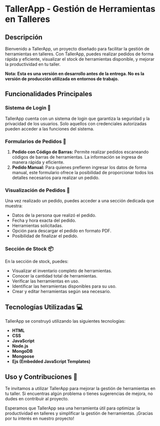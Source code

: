 # TallerApp - Gestión de Herramientas en Talleres

## Descripción
Bienvenido a TallerApp, un proyecto diseñado para facilitar la gestión de herramientas en talleres. Con TallerApp, puedes realizar pedidos de forma rápida y eficiente, visualizar el stock de herramientas disponible, y mejorar la productividad en tu taller.

**Nota: Esta es una versión en desarrollo antes de la entrega. No es la versión de producción utilizada en entornos de trabajo.**

## Funcionalidades Principales

### Sistema de Login 🔐
TallerApp cuenta con un sistema de login que garantiza la seguridad y la privacidad de los usuarios. Solo aquellos con credenciales autorizadas pueden acceder a las funciones del sistema.

### Formularios de Pedidos 📝
1. **Pedido con Código de Barras:** Permite realizar pedidos escaneando códigos de barras de herramientas. La información se ingresa de manera rápida y eficiente.
2. **Pedido Manual:** Para quienes prefieren ingresar los datos de forma manual, este formulario ofrece la posibilidad de proporcionar todos los detalles necesarios para realizar un pedido.

### Visualización de Pedidos 👀
Una vez realizado un pedido, puedes acceder a una sección dedicada que muestra:
- Datos de la persona que realizó el pedido.
- Fecha y hora exacta del pedido.
- Herramientas solicitadas.
- Opción para descargar el pedido en formato PDF.
- Posibilidad de finalizar el pedido.

### Sección de Stock 📦
En la sección de stock, puedes:
- Visualizar el inventario completo de herramientas.
- Conocer la cantidad total de herramientas.
- Verificar las herramientas en uso.
- Identificar las herramientas disponibles para su uso.
- Crear y editar herramientas según sea necesario.

## Tecnologías Utilizadas 💻
TallerApp se construyó utilizando las siguientes tecnologías:
- **HTML**
- **CSS**
- **JavaScript**
- **Node.js**
- **MongoDB**
- **Mongoose**
- **Ejs (Embedded JavaScript Templates)**

## Uso y Contribuciones 🚀
Te invitamos a utilizar TallerApp para mejorar la gestión de herramientas en tu taller. Si encuentras algún problema o tienes sugerencias de mejora, no dudes en contribuir al proyecto.

Esperamos que TallerApp sea una herramienta útil para optimizar la productividad en talleres y simplificar la gestión de herramientas. ¡Gracias por tu interés en nuestro proyecto!
